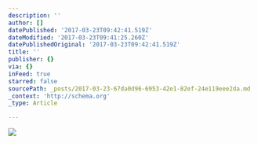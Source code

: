 ```yaml
---
description: ''
author: []
datePublished: '2017-03-23T09:42:41.519Z'
dateModified: '2017-03-23T09:41:25.260Z'
datePublishedOriginal: '2017-03-23T09:42:41.519Z'
title: ''
publisher: {}
via: {}
inFeed: true
starred: false
sourcePath: _posts/2017-03-23-67da0d96-6953-42e1-82ef-24e119eee2da.md
_context: 'http://schema.org'
_type: Article

---
```

![](https://the-grid-user-content.s3-us-west-2.amazonaws.com/95fcf6de-477c-43c8-b26d-0d23878e7fed.jpg)